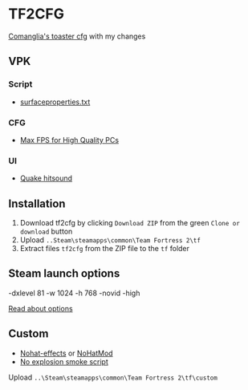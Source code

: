 # TF2CFG
[Comanglia's toaster cfg](http://www.teamfortress.tv/25328/comanglia-s-config-fps-guide) with my changes


## VPK

### Script
* [surfaceproperties.txt](http://drok-radnik.com/junk/surfaceproperties.txt)

### CFG
* [Max FPS for High Quality PCs](http://www.teamfortress.tv/25328/comanglias-config-fps-guide)

### UI
* [Quake hitsound](https://gamebanana.com/sounds/20613)


## Installation

1. Download tf2cfg by clicking `Download ZIP` from the green `Clone or download` button
2. Upload  `..Steam\steamapps\common\Team Fortress 2\tf`
3. Extract files `tf2cfg` from the ZIP file to the `tf` folder 

## Steam launch options 
-dxlevel 81 -w 1024 -h 768 -novid -high

[Read about options](https://developer.valvesoftware.com/wiki/Command_Line_Options#Steam_.28Windows.29)

## Custom

* [Nohat-effects](https://github.com/xJeebsx/Headsfeet) or [NoHatMod](https://github.com/xJeebsx/No-Hats-Mod)
* [No explosion smoke script](http://www.teamfortress.tv/25647/no-explosion-smoke-script)

Upload  `..\Steam\steamapps\common\Team Fortress 2\tf\custom` 
